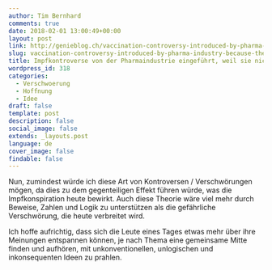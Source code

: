 ```yaml
---
author: Tim Bernhard
comments: true
date: 2018-02-01 13:00:49+00:00
layout: post
link: http://genieblog.ch/vaccination-controversy-introduced-by-pharma-industry-because-they-dont-earn-enough-by-vaccination/
slug: vaccination-controversy-introduced-by-pharma-industry-because-they-dont-earn-enough-by-vaccination
title: Impfkontroverse von der Pharmaindustrie eingeführt, weil sie nicht verdienen genug durch Impfung
wordpress_id: 318
categories:
  - Verschwoerung 
  - Hoffnung 
  - Idee
draft: false
template: post
description: false
social_image: false
extends: _layouts.post
language: de
cover_image: false
findable: false
---
```


Nun, zumindest würde ich diese Art von Kontroversen / Verschwörungen mögen, da dies zu dem gegenteiligen Effekt führen würde, was die Impfkonspiration heute bewirkt.
Auch diese Theorie wäre viel mehr durch Beweise, Zahlen und Logik zu unterstützen als die gefährliche Verschwörung, die heute verbreitet wird.

Ich hoffe aufrichtig, dass sich die Leute eines Tages etwas mehr über ihre Meinungen entspannen können, je nach Thema eine gemeinsame Mitte finden und aufhören, mit unkonventionellen, unlogischen und inkonsequenten Ideen zu prahlen.
